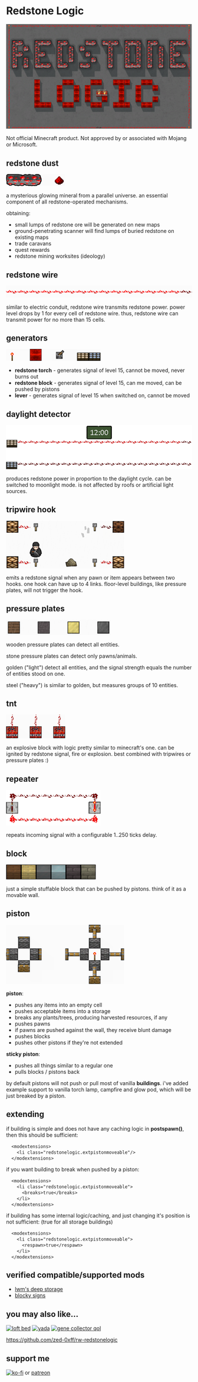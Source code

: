 # Redstone Logic
[![Redstone Logic](About/Preview.png)](https://steamcommunity.com/sharedfiles/filedetails/?id=2991569144)

Not official Minecraft product. Not approved by or associated with Mojang or Microsoft.

## redstone dust

![](screens/redstone_ore.png)

a mysterious glowing mineral from a parallel universe. an essential component of all redstone-operated mechanisms.

obtaining:
- small lumps of redstone ore will be generated on new maps
- ground-penetrating scanner will find lumps of buried redstone on existing maps
- trade caravans
- quest rewards
- redstone mining worksites (ideology)

## redstone wire

![](screens/redstone_wire.png)

similar to electric conduit, redstone wire transmits redstone power.
power level drops by 1 for every cell of redstone wire.
thus, redstone wire can transmit power for no more than 15 cells. 

## generators

![](screens/generators.png)

- **redstone torch** - generates signal of level 15, cannot be moved, never burns out
- **redstone block** - generates signal of level 15, can me moved, can be pushed by pistons
- **lever** - generates signal of level 15 when switched on, cannot be moved

## daylight detector

![](screens/detectors.gif)

produces redstone power in proportion to the daylight cycle. can be switched to moonlight mode. is not affected by roofs or artificial light sources.


## tripwire hook

![](screens/tripwire.png)

emits a redstone signal when any pawn or item appears between two hooks.
one hook can have up to 4 links.
floor-level buildings, like pressure plates, will not trigger the hook.


## pressure plates

![](screens/pressure_plates.png)

wooden pressure plates can detect all entities.

stone pressure plates can detect only pawns/animals.

golden ("light") detect all entities, and the signal strength equals the number of entities stood on one.

steel ("heavy") is similar to golden, but measures groups of 10 entities.


## tnt

![](screens/tnt.png)

an explosive block with logic pretty similar to minecraft's one.
can be ignited by redstone signal, fire or explosion.
best combined with tripwires or pressure plates :)

## repeater

![](screens/repeaters.gif)

repeats incoming signal with a configurable 1..250 ticks delay.


## block

![](screens/blocks.png)

just a simple stuffable block that can be pushed by pistons. think of it as a movable wall.


## piston

![](screens/pistons.png)

**piston**:
- pushes any items into an empty cell
- pushes acceptable items into a storage
- breaks any plants/trees, producing harvested resources, if any
- pushes pawns
- if pawns are pushed against the wall, they receive blunt damage
- pushes blocks
- pushes other pistons if they're not extended

**sticky piston**:
- pushes all things similar to a regular one
- pulls blocks / pistons back

by default pistons will not push or pull most of vanilla **buildings**. i've added example support to vanilla torch lamp, campfire and glow pod, which will be just breaked by a piston.

## extending

if building is simple and does not have any caching logic in **postspawn()**, then this should be sufficient:

      <modextensions>
        <li class="redstonelogic.extpistonmoveable"/>
      </modextensions>

if you want building to break when pushed by a piston:

      <modextensions>
        <li class="redstonelogic.extpistonmoveable">
          <breaks>true</breaks>
        </li>
      </modextensions>

if building has some internal logic/caching, and just changing it's position is not sufficient: (true for all storage buildings)

      <modextensions>
        <li class="redstonelogic.extpistonmoveable">
          <respawn>true</respawn>
        </li>
      </modextensions>

## verified compatible/supported mods

- [lwm's deep storage](https://steamcommunity.com/sharedfiles/filedetails/?id=1617282896)
- [blocky signs](https://steamcommunity.com/sharedfiles/filedetails/?id=2985030059)

## you may also like...

[![loft bed](https://steamuserimages-a.akamaihd.net/ugc/2030602392616950419/caf6f6ab4c5d99e729ad70c683c0d78169b028bf/?imw=268&imh=151&ima=fit&impolicy=letterbox)](https://steamcommunity.com/sharedfiles/filedetails/?id=2961708299)
[![yada](https://steamuserimages-a.akamaihd.net/ugc/2031731300519719867/4e551b5e8a5f51182bd2d8830c7e9e180d0634bc/?imw=268&imh=151&ima=fit&impolicy=letterbox)](https://steamcommunity.com/sharedfiles/filedetails/?id=2971543841)
[![gene collector qol](https://steamuserimages-a.akamaihd.net/ugc/2031731627304502175/d4cbb7ce5a2acd29fe85b5993b7ce209b944389f/?imw=268&imh=151&ima=fit&impolicy=letterbox)](https://steamcommunity.com/sharedfiles/filedetails/?id=2978672610)

https://github.com/zed-0xff/rw-redstonelogic

## support me

[![ko-fi](https://i.imgur.com/utx6oih.png)](https://ko-fi.com/k3k81z3w5) or [patreon](https://www.patreon.com/zed_0xff)
